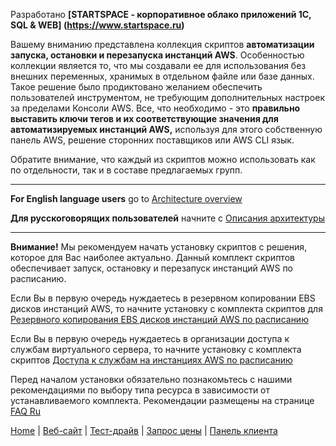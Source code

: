 Разработано   **[STARTSPACE - корпоративное облако приложений 1С, SQL & WEB] (https://www.startspace.ru)**

Вашему вниманию представлена коллекция скриптов **автоматизации запуска, остановки и перезапуска инстанций AWS**. Особенностью коллекции является то, что мы создавали ее для использования без внешних переменных, хранимых в отдельном файле или базе данных. Такое решение было продиктовано желанием обеспечить пользователей инструментом, не требующим дополнительных настроек за пределами Консоли AWS. Все, что необходимо - это **правильно выставить ключи тегов и их соответствующие значения для автоматизируемых инстанций AWS,** используя для этого собственную панель AWS, решение сторонних поставщиков или AWS CLI язык.

Обратите внимание, что каждый из скриптов можно использовать как по отдельности, так и в составе предлагаемых групп.

***

**For English language users** go to [Architecture overview](https://github.com/STARTSPACE/aws-ec2-start-stop-reboot-by-timetable/wiki/Architecture-overview)

**Для русскоговорящих пользователей** начните с [Описания архитектуры](https://github.com/STARTSPACE/aws-ec2-start-stop-reboot-by-timetable/wiki/%D0%9E%D0%BF%D0%B8%D1%81%D0%B0%D0%BD%D0%B8%D0%B5-%D0%B0%D1%80%D1%85%D0%B8%D1%82%D0%B5%D0%BA%D1%82%D1%83%D1%80%D1%8B) 

***

**Внимание!** Мы рекомендуем начать установку скриптов с решения, которое для Вас наиболее актуально. Данный комплект скриптов обеспечивает запуск, остановку и перезапуск инстанций AWS по расписанию.

Если Вы в первую очередь нуждаетесь в резервном копировании EBS дисков инстанций AWS, то начните установку с комплекта скриптов для [Резервного копирования EBS дисков инстанций AWS по расписанию](https://github.com/STARTSPACE/aws-ebs-snapshot-with-tags-by-timetable)

Если Вы в первую очередь нуждаетесь в организации доступа к службам виртуального сервера, то начните установку с комплекта скриптов [Доступа к службам на инстанциях AWS по расписанию](https://github.com/STARTSPACE/aws-access-to-ec2-by-timetable)

Перед началом установки обязательно познакомьтесь с нашими рекомендациями по выбору типа ресурса в зависимости от устанавливаемого комплекта. Рекомендации размещены на странице [FAQ Ru](https://github.com/STARTSPACE/aws-ec2-start-stop-reboot-by-timetable/wiki/FAQ-Ru)

[Home](https://github.com/STARTSPACE/aws-ec2-start-stop-reboot-by-timetable/wiki) | [Веб-сайт](https://www.startspace.ru/) | [Тест-драйв](https://www.startspace.ru/zakaz) | [Запрос цены](https://cp.startspace.ru/cart.php?a=view) | [Панель клиента](https://cp.startspace.ru/index.php)
